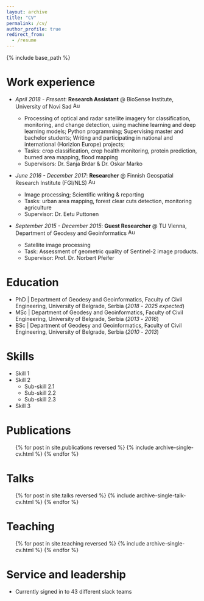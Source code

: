 ```yaml
---
layout: archive
title: "CV"
permalink: /cv/
author_profile: true
redirect_from:
  - /resume
---
```


{% include base_path %}

Work experience
======
* _April 2018 - Present_: **Research Assistant** @ BioSense Institute, University of Novi Sad <img src="https://upload.wikimedia.org/wikipedia/commons/thumb/f/ff/Flag_of_Serbia.svg/255px-Flag_of_Serbia.svg.png" alt="Austrian Flag" width="20" height="16">
  * Processing of optical and radar satellite imagery for classification, monitoring, and change detection, using machine learning and deep learning models; Python programming; Supervising master and bachelor students;       Writing and participating in national and international (Horizion Europe) projects;
  * Tasks: crop classification, crop health monitoring, protein prediction, burned area mapping, flood mapping
  * Supervisors: Dr. Sanja Brdar & Dr. Oskar Marko

* _June 2016 - December 2017_: **Researcher** @ Finnish Geospatial Research Institute (FGI/NLS) <img src="https://upload.wikimedia.org/wikipedia/commons/thumb/b/bc/Flag_of_Finland.svg/255px-Flag_of_Finland.svg.png" alt="Austrian Flag" width="20" height="16">
  * Image processing; Scientific writing & reporting
  * Tasks: urban area mapping, forest clear cuts detection, monitoring agriculture
  * Supervisor: Dr. Eetu Puttonen
 
* _September 2015 - December 2015_: **Guest Researcher** @ TU Vienna, Department of Geodesy and Geoinformatics <img src="https://upload.wikimedia.org/wikipedia/commons/4/41/Flag_of_Austria.svg" alt="Austrian Flag" width="20" height="16">
  * Satellite image processing
  * Task: Assessment of geometric quality of Sentinel-2 image products.
  * Supervisor: Prof. Dr. Norbert Pfeifer
    
Education
======
* PhD | Department of Geodesy and Geoinformatics, Faculty of Civil Engineering, University of Belgrade, Serbia (_2018_ - _2025 expected_)
* MSc | Department of Geodesy and Geoinformatics, Faculty of Civil Engineering, University of Belgrade, Serbia (_2013_ - _2016_)
* BSc | Department of Geodesy and Geoinformatics, Faculty of Civil Engineering, University of Belgrade, Serbia (_2010_ - _2013_)

Skills
======
* Skill 1
* Skill 2
  * Sub-skill 2.1
  * Sub-skill 2.2
  * Sub-skill 2.3
* Skill 3

Publications
======
  <ul>{% for post in site.publications reversed %}
    {% include archive-single-cv.html %}
  {% endfor %}</ul>
  
Talks
======
  <ul>{% for post in site.talks reversed %}
    {% include archive-single-talk-cv.html  %}
  {% endfor %}</ul>
  
Teaching
======
  <ul>{% for post in site.teaching reversed %}
    {% include archive-single-cv.html %}
  {% endfor %}</ul>
  
Service and leadership
======
* Currently signed in to 43 different slack teams
